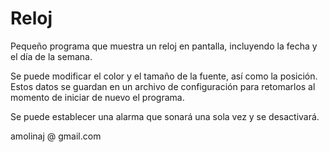 # Reloj

Pequeño programa que muestra un reloj en pantalla, incluyendo la fecha y el día de la semana.

Se puede modificar el color y el tamaño de la fuente, así como la posición. Estos datos se 
guardan en un archivo de configuración para retomarlos al momento de iniciar de nuevo el programa.

Se puede establecer una alarma que sonará una sola vez y se desactivará.

amolinaj @ gmail.com
